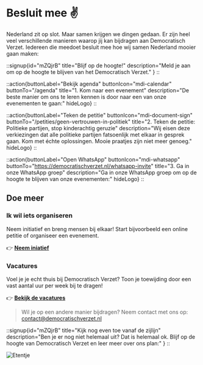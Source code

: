 # Besluit mee ✌️

Nederland zit op slot. Maar samen krijgen we dingen gedaan. Er zijn heel veel verschillende manieren waarop jij kan bijdragen aan Democratisch Verzet. Iedereen die meedoet besluit mee hoe wij samen Nederland mooier gaan maken:

::signup{id="mZQjrB" title="Blijf op de hoogte!" description="Meld je aan om op de hoogte te blijven van het Democratisch Verzet." }
::

::action{buttonLabel="Bekijk agenda" buttonIcon="mdi-calendar" buttonTo="/agenda" title="1. Kom naar een evenement" description="De beste manier om ons te leren kennen is door naar een van onze evenementen te gaan:" hideLogo}
::

::action{buttonLabel="Teken de petitie" buttonIcon="mdi-document-sign" buttonTo="/petities/geen-vertrouwen-in-politiek" title="2. Teken de petitie: Politieke partijen, stop kinderachtig geruzie" description="Wij eisen deze verkiezingen dat alle politieke partijen fatsoenlijk met elkaar in gesprek gaan. Kom met échte oplossingen. Mooie praatjes zijn niet meer genoeg." hideLogo}
::

::action{buttonLabel="Open WhatsApp" buttonIcon="mdi-whatsapp" buttonTo="https://democratischverzet.nl/whatsapp-invite" title="3. Ga in onze WhatsApp groep" description="Ga in onze WhatsApp groep om op de hoogte te blijven van onze evenementen:" hideLogo}
::

## Doe meer

### Ik wil iets organiseren

Neem initiatief en breng mensen bij elkaar! Start bijvoorbeeld een online petitie of organiseer een evenement.

👉 [**Neem iniatief**](https://airtable.com/embed/apptnTq5FKTItnpIM/shrQsAFURm6hZUjhV/tblaKMt8NOJ2VO1wQ)

### Vacatures

Voel je je echt thuis bij Democratisch Verzet? Toon je toewijding door een vast aantal uur per week bij te dragen!

👉 [**Bekijk de vacatures**](/vacatures)

> Wil je op een andere manier bijdragen? Neem contact met ons op: [contact@democratischverzet.nl](mailto:contact@democratischverzet.nl)

::signup{id="mZQjrB" title="Kijk nog even toe vanaf de zijlijn" description="Ben je er nog niet helemaal uit? Dat is helemaal ok. Blijf op de hoogte van Democratisch Verzet en leer meer over ons plan:" }
::

![Etentje](/img/etentje.webp)
